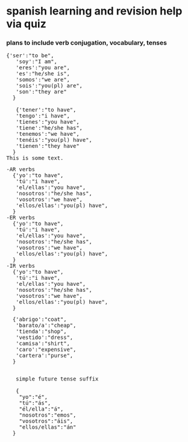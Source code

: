 <h1>spanish learning and revision help via quiz </h1>
<h3> plans to include verb conjugation, vocabulary, tenses </h3>

<pre id="myPreTag">{'ser':"to be",
   'soy':"I am",
   'eres':"you are",
   'es':"he/she is",
   'somos':"we are",
   'sois':"you(pl) are",
   'son':"they are"
  } <br>
   {'tener':"to have",
   'tengo':"i have",
   'tienes':"you have",
   'tiene':"he/she has",
   'tenemos':"we have",
   'tenéis':"you(pl) have",
   'tienen':"they have"
  }<br>This is some text.</pre>
  

<pre id="myPreTag">-AR verbs
  {'yo':"to have",
   'tú':"i have",
   'el/ellas':"you have",
   'nosotros':"he/she has",
   'vosotros':"we have",
   'ellos/ellas':"you(pl) have",
  }<br>-ER verbs
  {'yo':"to have",
   'tú':"i have",
   'el/ellas':"you have",
   'nosotros':"he/she has",
   'vosotros':"we have",
   'ellos/ellas':"you(pl) have",
  }<br>-IR verbs
  {'yo':"to have",
   'tú':"i have",
   'el/ellas':"you have",
   'nosotros':"he/she has",
   'vosotros':"we have",
   'ellos/ellas':"you(pl) have",
  }</pre>

<pre id="myPreTag">
  {'abrigo':"coat",
   'barato/a':"cheap",
   'tienda':"shop",
   'vestido':"dress",
   'camisa':"shirt",
   'caro':"expensive",
   'cartera':"purse",
  }<br><br></pre>

<pre id= "myPreTag">
   simple future tense suffix <br>
   {
    "yo":"é",
    "tú":"ás",
    "él/ella":"á",
    "nosotros":"emos",
    "vosotros":"áis",
    "ellos/ellas":"án"
  }<br></pre>
